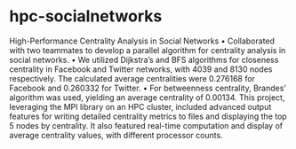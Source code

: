 # hpc-socialnetworks

High-Performance Centrality Analysis in Social Networks
• Collaborated with two teammates to develop a parallel algorithm for centrality analysis in social networks.
• We utilized Dijkstra’s and BFS algorithms for closeness centrality in Facebook and Twitter networks, with 4039 and 8130
nodes respectively. The calculated average centralities were 0.276168 for Facebook and 0.260332 for Twitter.
• For betweenness centrality, Brandes’ algorithm was used, yielding an average centrality of 0.00134. This project,
leveraging the MPI library on an HPC cluster, included advanced output features for writing detailed centrality metrics to files and displaying the top 5 nodes by centrality. It also featured real-time computation and display of average centrality values, with different processor counts.
